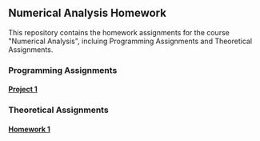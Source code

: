 ## Numerical Analysis Homework

This repository contains the homework assignments for the course "Numerical Analysis", incluing Programming Assignments and Theoretical Assignments.

### Programming Assignments

#### [Project 1](./Programming/Chapter1/)



### Theoretical Assignments

#### [Homework 1](./Theoretical/Chapter1/)
